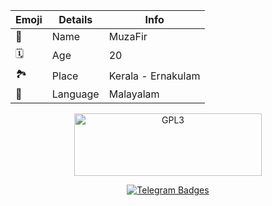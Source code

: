| Emoji | Details | Info |
| ---- | ---- | ---- |
| 🤵 | Name | MuzaFir |
| 🗓️ | Age | 20 |
| 🏞️ | Place | Kerala - Ernakulam |
| 📣 | Language | Malayalam |


<p align="center">
    <a href="https://t.me/inbliz">
        <img alt="GPL3" src ="https://telegra.ph/file/b05548ba616d157d51225.png" width=300" height="100"/>
    </a>
</p>

 <p align="center"> 
      <a href="https://t.me/inbliz">
       <img src="https://img.shields.io/badge/Telegram-1f98d3?style=for-the-badge&logo=Telegram&logoColor=white"
   alt="Telegram Badges"/> 
   </p>
